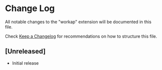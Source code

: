 # Change Log

All notable changes to the "workap" extension will be documented in this file.

Check [Keep a Changelog](http://keepachangelog.com/) for recommendations on how to structure this file.

## [Unreleased]

- Initial release

